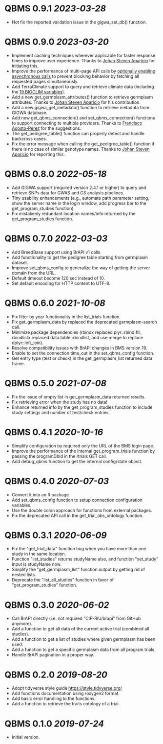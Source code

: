 # QBMS 0.9.1 _2023-03-28_
  * Hot fix the reported validation issue in the gigwa_set_db() function.

# QBMS 0.9.0 _2023-03-20_
  * Implement caching techniques wherever applicable for faster response times to improve user experience. Thanks to [Johan Steven Aparicio](https://github.com/AparicioJohan) for initiating this.
  * Improve the performance of multi-page API calls by [optionally enabling asynchronous calls](https://github.com/gaborcsardi/async) to prevent blocking behavior by fetching all requested pages simultaneously.
  * Add TerraClimate support to query and retrieve climate data (including the [19 BIOCLIM variables](https://www.worldclim.org/data/bioclim.html)).
  * Add a new get_germplasm_attributes() function to retrieve germplasm attributes. Thanks to [Johan Steven Aparicio](https://github.com/AparicioJohan) for his contribution.
  * Add a new gigwa_get_metadata() function to retrieve metadata from GIGWA database.
  * Add new get_qbms_connection() and set_qbms_connection() functions to support connecting to multiple providers. Thanks to [Francisco Agosto-Perez](https://github.com/agostof) for the suggestions.
  * The get_pedigree_table() function can properly detect and handle backcross cases.
  * Fix the error message when calling the get_pedigree_table() function if there is no case of similar genotype names. Thanks to [Johan Steven Aparicio](https://github.com/AparicioJohan) for reporting this.

# QBMS 0.8.0 _2022-05-18_ 
  * Add GIGWA support (required version 2.4.1 or higher) to query and retrieve SNPs data for GWAS and GS analysis pipelines.
  * Tiny usability enhancements (e.g., automate path parameter setting, show the server name in the login window, add progress bar to the get_program_studies function).
  * Fix mistakenly redundant location names/info returned by the get_program_studies function.

# QBMS 0.7.0 _2022-03-03_ 
  * Add BreedBase support using BrAPI v1 calls.
  * Add functionality to get the pedigree table starting from germplasm dataset.
  * Improve set_qbms_config to generalize the way of getting the server domain from the URL.
  * Default timeout become 120 sec instead of 10.
  * Set default encoding for HTTP content to UTF-8.

# QBMS 0.6.0 _2021-10-08_ 
  * Fix filter by year functionality in the list_trials function.
  * Fix get_germplasm_data by replaced the deprecated germplasm-search call.
  * Minimize package dependencies (rbindx replaced plyr::rbind.fill, rbindlistx replaced data.table::rbindlist, and use merge to replace dplyr::left_join).
  * Resolve compatibility issues with BrAPI changes in BMS version 19.
  * Enable to set the connection time_out in the set_qbms_config function.
  * Get entry type (test or check) in the get_germplasm_list returned data frame.

# QBMS 0.5.0 _2021-07-08_ 
  * Fix the issue of empty list in get_germplasm_data returned results.
  * Fix retrieving error when the study has no data!
  * Enhance returned info by the get_program_studies function to include study settings and number of test/check entries.

# QBMS 0.4.1 _2020-10-16_ 
  * Simplify configuration by required only the URL of the BMS login page.
  * Improve the performance of the internal get_program_trials function by passing the programDbId in the /trials GET call.
  * Add debug_qbms function to get the internal config/state object.

# QBMS 0.4.0 _2020-07-03_ 
  * Convert it into an R package.
  * Add set_qbms_config function to setup connection configuration variables.
  * Use the double colon approach for functions from external packages.
  * Fix the deprecated API call in the get_trial_obs_ontology function.

# QBMS 0.3.1 _2020-06-09_ 
  * Fix the "get_trial_data" function bug when you have more than one study in the same location. 
  * Function "list_studies" returns studyName also, and function "set_study" input is studyName now.
  * Simplify the "get_germplasm_list" function output by getting rid of nested lists.
  * Deprecate the "list_all_studies" function in favor of "get_program_studies" function.

# QBMS 0.3.0 _2020-06-02_ 
  * Call BrAPI directly (i.e. not required "CIP-RIU/brapi" from GitHub anymore).
  * Add a function to get all data of the current active trial (combined all studies).
  * Add a function to get a list of studies where given germplasm has been used.
  * Add a function to get a specific germplasm data from all program trials.
  * Handle BrAPI pagination in a proper way.

# QBMS 0.2.0 _2019-08-20_ 
  * Adopt tidyverse style guide https://style.tidyverse.org/
  * Add functions documentation using roxygen2 format.
  * Add basic error handling to the functions.
  * Add a function to retrieve the traits ontology of a trial.

# QBMS 0.1.0 _2019-07-24_ 
  * Initial version.

